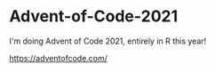 # Advent-of-Code-2021

I'm doing Advent of Code 2021, entirely in R this year!

https://adventofcode.com/
